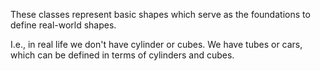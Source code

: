 These classes represent basic shapes which serve as the foundations to define real-world shapes.

I.e., in real life we don't have cylinder or cubes. We have tubes or cars, which can be defined in terms of cylinders and cubes.